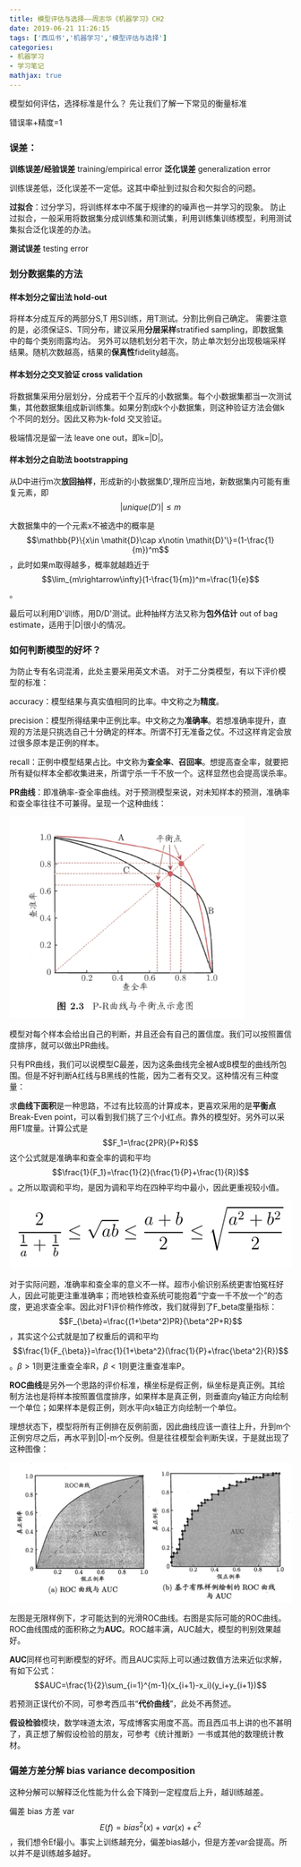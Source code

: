 ```yaml
---
title: 模型评估与选择——周志华《机器学习》CH2
date: 2019-06-21 11:26:15
tags: ['西瓜书','机器学习','模型评估与选择']
categories: 
- 机器学习
- 学习笔记
mathjax: true
---
```

模型如何评估，选择标准是什么？
先让我们了解一下常见的衡量标准

错误率+精度=1

### 误差：

**训练误差/经验误差** training/empirical error
**泛化误差** generalization error

训练误差低，泛化误差不一定低。这其中牵扯到过拟合和欠拟合的问题。

**过拟合**：过分学习，将训练样本中不属于规律的的噪声也一并学习的现象。
防止过拟合，一般采用将数据集分成训练集和测试集，利用训练集训练模型，利用测试集拟合泛化误差的办法。

**测试误差** testing error

### 划分数据集的方法

#### 样本划分之留出法 hold-out

将样本分成互斥的两部分S,T
用S训练，用T测试。分割比例自己确定。
需要注意的是，必须保证S、T同分布，建议采用**分层采样**stratified sampling，即数据集中的每个类别雨露均沾。
另外可以随机划分若干次，防止单次划分出现极端采样结果。随机次数越高，结果的**保真性**fidelity越高。

#### 样本划分之交叉验证 cross validation

将数据集采用分层划分，分成若干个互斥的小数据集。每个小数据集都当一次测试集，其他数据集组成新训练集。如果分割成k个小数据集，则这种验证方法会做k个不同的划分。因此又称为k-fold 交叉验证。

极端情况是留一法 leave one out，即k=|D|。

#### 样本划分之自助法 bootstrapping

从D中进行m次**放回抽样**，形成新的小数据集D',理所应当地，新数据集内可能有重复元素，即$$|unique(D')|\leq m$$

大数据集中的一个元素x不被选中的概率是$$\mathbb{P}\{x\in \mathit{D}\cap x\notin \mathit{D}'\}=(1-\frac{1}{m})^m$$，此时如果m取得越多，概率就越趋近于$$\lim_{m\rightarrow\infty}(1-\frac{1}{m})^m=\frac{1}{e}$$。

最后可以利用D'训练，用D/D'测试。此种抽样方法又称为**包外估计** out of bag estimate，适用于|D|很小的情况。

### 如何判断模型的好坏？

为防止专有名词混淆，此处主要采用英文术语。
对于二分类模型，有以下评价模型的标准：

accuracy：模型结果与真实值相同的比率。中文称之为**精度**。

precision：模型所得结果中正例比率。中文称之为**准确率**。若想准确率提升，直观的方法是只挑选自己十分确定的样本。所谓不打无准备之仗。不过这样肯定会放过很多原本是正例的样本。

recall：正例中模型结果占比。中文称为**查全率**、**召回率**。想提高查全率，就要把所有疑似样本全都收集进来，所谓宁杀一千不放一个。这样显然也会提高误杀率。

**PR曲线**：即准确率-查全率曲线。对于预测模型来说，对未知样本的预测，准确率和查全率往往不可兼得。呈现一个这种曲线：

![](模型评估与选择——周志华《机器学习》CH2/2019-06-21-11-58-57.png)

模型对每个样本会给出自己的判断，并且还会有自己的置信度。我们可以按照置信度排序，就可以做出PR曲线。

只有PR曲线，我们可以说模型C最差，因为这条曲线完全被A或B模型的曲线所包围。但是不好判断A红线与B黑线的性能，因为二者有交叉。这种情况有三种度量：

求**曲线下面积**是一种思路，不过有比较高的计算成本，更喜欢采用的是**平衡点**Break-Even point，可以看到我们挑了三个小红点。靠外的模型好。另外可以采用F1度量。计算公式是$$F_1=\frac{2PR}{P+R}$$这个公式就是准确率和查全率的调和平均$$\frac{1}{F_1}=\frac{1}{2}(\frac{1}{P}+\frac{1}{R})$$。之所以取调和平均，是因为调和平均在四种平均中最小，因此更重视较小值。

![四大基本不等式](模型评估与选择——周志华《机器学习》CH2/2019-06-21-12-46-48.png)

对于实际问题，准确率和查全率的意义不一样。超市小偷识别系统更害怕冤枉好人，因此可能更注重准确率；而地铁检查系统可能抱着“宁查一千不放一个”的态度，更追求查全率。因此对F1评价稍作修改，我们就得到了F_beta度量指标：$$F_{\beta}=\frac{(1+\beta^2)PR}{\beta^2P+R}$$，其实这个公式就是加了权重后的调和平均$$\frac{1}{F_{\beta}}=\frac{1}{1+\beta^2}(\frac{1}{P}+\frac{\beta^2}{R})$$。$\beta>1$则更注重查全率R，$\beta<1$则更注重查准率P。

**ROC曲线**是另外一个思路的评价标准，横坐标是假正例，纵坐标是真正例。其绘制方法也是将样本按照置信度排序，如果样本是真正例，则垂直向y轴正方向绘制一个单位；如果样本是假正例，则水平向x轴正方向绘制一个单位。

理想状态下，模型将所有正例排在反例前面，因此曲线应该一直往上升，升到m个正例穷尽之后，再水平到|D|-m个反例。但是往往模型会判断失误，于是就出现了这种图像：

![](模型评估与选择——周志华《机器学习》CH2/2019-06-21-12-59-40.png)

左图是无限样例下，才可能达到的光滑ROC曲线。右图是实际可能的ROC曲线。ROC曲线围成的面积称之为**AUC**。ROC越丰满，AUC越大，模型的判别效果越好。

**AUC**同样也可判断模型的好坏。而且AUC实际上可以通过数值方法来近似求解，有如下公式：$$AUC=\frac{1}{2}\sum_{i=1}^{m-1}(x_{i+1}-x_i)(y_i+y_{i+1})$$

若预测正误代价不同，可参考西瓜书“**代价曲线**”，此处不再赘述。

**假设检验**模块，数学味道太浓，写成博客实用度不高。而且西瓜书上讲的也不甚明了，真正想了解假设检验的朋友，可参考《统计推断》一书或其他的数理统计教材。

### 偏差方差分解 bias variance decomposition

这种分解可以解释泛化性能为什么会下降到一定程度后上升，越训练越差。

偏差 bias
方差 var
$$E(f) = bias^2(x)+var(x)+\epsilon^2$$，我们想令Ef最小。事实上训练越充分，偏差bias越小，但是方差var会提高。所以并不是训练越多越好。